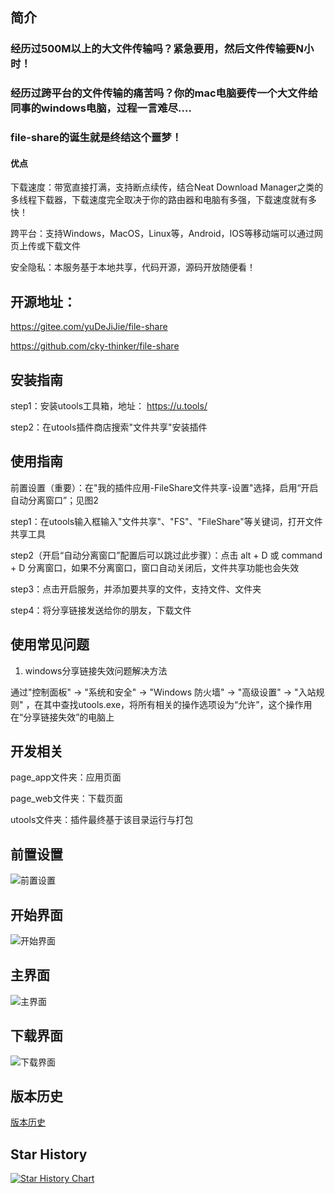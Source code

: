 ## 简介
### 经历过500M以上的大文件传输吗？紧急要用，然后文件传输要N小时！
### 经历过跨平台的文件传输的痛苦吗？你的mac电脑要传一个大文件给同事的windows电脑，过程一言难尽....
### file-share的诞生就是终结这个噩梦！

#### 优点
下载速度：带宽直接打满，支持断点续传，结合Neat Download Manager之类的多线程下载器，下载速度完全取决于你的路由器和电脑有多强，下载速度就有多快！

跨平台：支持Windows，MacOS，Linux等，Android，IOS等移动端可以通过网页上传或下载文件

安全隐私：本服务基于本地共享，代码开源，源码开放随便看！

## 开源地址：
https://gitee.com/yuDeJiJie/file-share

https://github.com/cky-thinker/file-share

## 安装指南
step1：安装utools工具箱，地址： https://u.tools/

step2：在utools插件商店搜索"文件共享"安装插件

## 使用指南

前置设置（重要）：在"我的插件应用-FileShare文件共享-设置"选择，启用“开启自动分离窗口”；见图2

step1：在utools输入框输入"文件共享"、"FS"、"FileShare"等关键词，打开文件共享工具

step2（开启“自动分离窗口”配置后可以跳过此步骤）：点击 alt + D 或 command + D 分离窗口，如果不分离窗口，窗口自动关闭后，文件共享功能也会失效

step3：点击开启服务，并添加要共享的文件，支持文件、文件夹

step4：将分享链接发送给你的朋友，下载文件

## 使用常见问题
1. windows分享链接失效问题解决方法

通过"控制面板" -> "系统和安全" -> "Windows 防火墙" -> "高级设置" -> "入站规则" ，在其中查找utools.exe，将所有相关的操作选项设为“允许”，这个操作用在“分享链接失效”的电脑上

## 开发相关

page_app文件夹：应用页面

page_web文件夹：下载页面

utools文件夹：插件最终基于该目录运行与打包

## 前置设置
![前置设置](wiki/asserts/images/前置设置.png)

## 开始界面
![开始界面](wiki/asserts/images/1.png)

## 主界面
![主界面](wiki/asserts/images/主界面.png)


## 下载界面
![下载界面](wiki/asserts/images/下载界面.png)

## 版本历史

[版本历史](wiki/releases.md)

## Star History

[![Star History Chart](https://api.star-history.com/svg?repos=cky-thinker/file-share&type=Date)](https://www.star-history.com/#cky-thinker/file-share&Date)
